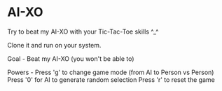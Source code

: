 # AI-XO

Try to beat my AI-XO with your Tic-Tac-Toe skills ^_^

Clone it and run on your system.

Goal - 
Beat my AI-XO (you won't be able to)

Powers -
Press 'g' to change game mode (from AI to Person vs Person)
Press '0' for AI to generate random selection
Press 'r' to reset the game
